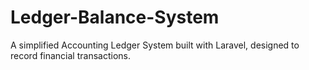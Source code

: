 # Ledger-Balance-System
A simplified Accounting Ledger System built with Laravel, designed to record financial transactions.
